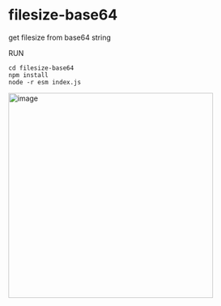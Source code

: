 # filesize-base64
get filesize from base64 string

RUN

```
cd filesize-base64
npm install
node -r esm index.js
```
<img width="404" alt="image" src="https://user-images.githubusercontent.com/58759296/182021516-c6ee31ea-4057-4064-ae0d-6b36617aca03.png">
